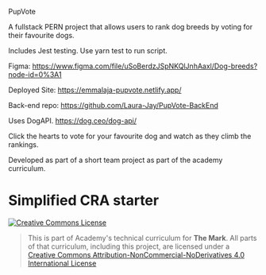 PupVote

A fullstack PERN project that allows users to rank dog breeds by voting for their favourite dogs. 

Includes Jest testing. 
Use yarn test to run script. 

Figma: https://www.figma.com/file/uSoBerdzJSpNKQlJnhAaxl/Dog-breeds?node-id=0%3A1

Deployed Site: https://emmalaja-pupvote.netlify.app/

Back-end repo: https://github.com/Laura-Jay/PupVote-BackEnd

Uses DogAPI. https://dog.ceo/dog-api/

Click the hearts to vote for your favourite dog and watch as they climb the rankings. 

Developed as part of a short team project as part of the academy curriculum. 


# Simplified CRA starter

<a rel="license" href="http://creativecommons.org/licenses/by-nc-nd/4.0/"><img alt="Creative Commons License" style="border-width:0" src="https://i.creativecommons.org/l/by-nc-nd/4.0/88x31.png" /></a>

> This is part of Academy's technical curriculum for **The Mark**. All parts of that curriculum, including this project, are licensed under a <a rel="license" href="http://creativecommons.org/licenses/by-nc-nd/4.0/">Creative Commons Attribution-NonCommercial-NoDerivatives 4.0 International License</a>
